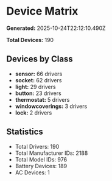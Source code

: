 # Device Matrix

**Generated:** 2025-10-24T22:12:10.490Z

**Total Devices:** 190

## Devices by Class

- **sensor:** 66 drivers
- **socket:** 62 drivers
- **light:** 29 drivers
- **button:** 23 drivers
- **thermostat:** 5 drivers
- **windowcoverings:** 3 drivers
- **lock:** 2 drivers

## Statistics

- Total Drivers: 190
- Total Manufacturer IDs: 2188
- Total Model IDs: 976
- Battery Devices: 189
- AC Devices: 1
